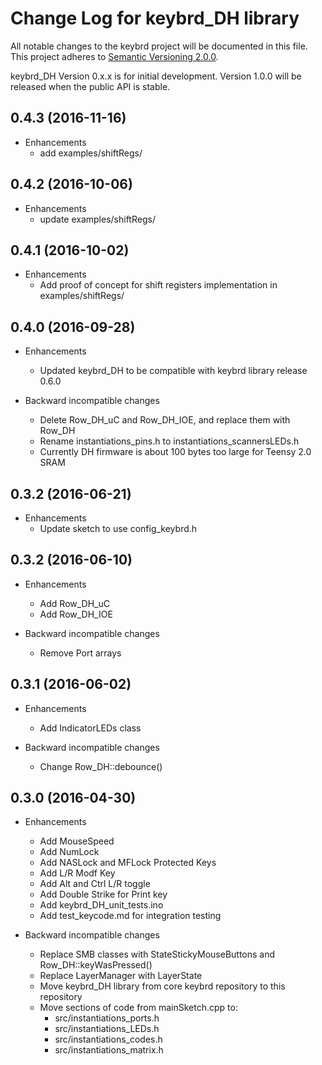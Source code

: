 # Change Log for keybrd_DH library
All notable changes to the keybrd project will be documented in this file.
This project adheres to [Semantic Versioning 2.0.0](http://semver.org/).

keybrd_DH Version 0.x.x is for initial development.
Version 1.0.0 will be released when the public API is stable.

0.4.3 (2016-11-16)
------------------
* Enhancements
  * add examples/shiftRegs/

0.4.2 (2016-10-06)
------------------
* Enhancements
  * update examples/shiftRegs/

0.4.1 (2016-10-02)
------------------
* Enhancements
  * Add proof of concept for shift registers implementation in examples/shiftRegs/

0.4.0 (2016-09-28)
------------------
* Enhancements
  * Updated keybrd_DH to be compatible with keybrd library release 0.6.0

* Backward incompatible changes
  * Delete Row_DH_uC and Row_DH_IOE, and replace them with Row_DH
  * Rename instantiations_pins.h to instantiations_scannersLEDs.h
  * Currently DH firmware is about 100 bytes too large for Teensy 2.0 SRAM

0.3.2 (2016-06-21)
------------------
* Enhancements
  * Update sketch to use config_keybrd.h

0.3.2 (2016-06-10)
------------------
* Enhancements
  * Add Row_DH_uC
  * Add Row_DH_IOE

* Backward incompatible changes
  * Remove Port arrays

0.3.1 (2016-06-02)
------------------
* Enhancements
  * Add IndicatorLEDs class

* Backward incompatible changes
  * Change Row_DH::debounce()

0.3.0 (2016-04-30)
------------------
* Enhancements
  * Add MouseSpeed
  * Add NumLock
  * Add NASLock and MFLock Protected Keys
  * Add L/R Modf Key
  * Add Alt and Ctrl L/R toggle
  * Add Double Strike for Print key
  * Add keybrd_DH_unit_tests.ino
  * Add test_keycode.md for integration testing

* Backward incompatible changes
  * Replace SMB classes with StateStickyMouseButtons and Row_DH::keyWasPressed() 
  * Replace LayerManager with LayerState
  * Move keybrd_DH library from core keybrd repository to this repository
  * Move sections of code from mainSketch.cpp to:
    * src/instantiations_ports.h
    * src/instantiations_LEDs.h
    * src/instantiations_codes.h
    * src/instantiations_matrix.h
